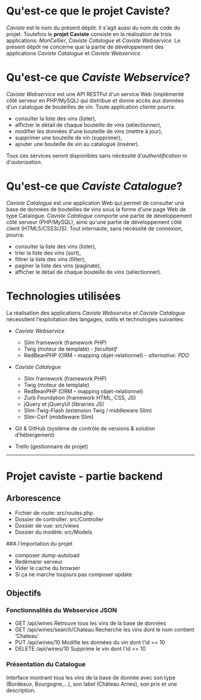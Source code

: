 # Qu'est-ce que le projet Caviste?

_Caviste_ est le nom du présent dépôt. Il s'agit aussi du nom de code du projet. Toutefois le **projet Caviste** consiste en la réalisation de trois applications: _MonCellier_, _Caviste Catalogue_ et _Caviste Webservice_. Le présent dépôt ne concerne que la partie de développement des applications _Caviste Catalogue_ et _Caviste Webservice_.

# Qu'est-ce que _Caviste Webservice_?

_Caviste Webservice_ est une API RESTFul d'un service Web (implémenté côté serveur en PHP/MySQL) qui distribue et donne accès aux données d'un catalogue de bouteilles de vin. Toute application cliente pourra:

* consulter la liste des vins (lister),
* afficher le détail de chaque bouteille de vins (sélectionner),
* modifier les données d'une bouteille de vins (mettre à jour),
* supprimer une bouteille de vin (supprimer),
* ajouter une bouteille de vin au catalogue (insérer).

Tous ces services seront disponibles sans nécéssité d'_authentification_ ni d'_autorisation_.

# Qu'est-ce que _Caviste Catalogue_?

_Caviste Catalogue_ est une application Web qui permet de consulter une base de données de bouteilles de vins sous la forme d'une page Web de type Catalogue. _Caviste Catalogue_ comporte une partie de développement côté serveur (PHP/MySQL), ainsi qu'une partie de développement côté client (HTML5/CSS3/JS). Tout internaute, sans nécéssité de connexion, pourra:

* consulter la liste des vins (lister),
* trier la liste des vins (sort),
* filtrer la liste des vins (filter),
* paginer la liste des vins (paginate),
* afficher le détail de chaque bouteille de vins (sélectionner).

# Technologies utilisées

La réalisation des applications _Caviste Webservice_ et _Caviste Catalogue_ nécessitent l'exploitation des langages, outils et technologies suivantes:

* _Caviste Webservice_
  * Slim framework (framework PHP)
  * Twig (moteur de template) - _facultatif_
  * RedBeanPHP (ORM – mapping objet-relationnel) - _alternative: PDO_

* _Caviste Catalogue_
  * Slim framework (framework PHP)
  * Twig (moteur de template)
  * RedBeanPHP (ORM – mapping objet-relationnel)
  * Zurb Foundation (framework HTML, CSS, JS)
  * jQuery et jQueryUI (librairies JS)
  * Slim-Twig-Flash (extension Twig / middleware Slim)
  * Slim-Csrf (middleware Slim)

* Git & GitHub (système de contrôle de versions & solution d’hébergement)
* Trello (gestionnaire de projet)

___
 # Projet caviste - partie backend
 
## Arborescence
 * Fichier de route: src/routes.php
 * Dossier de controller: src/Controller
 * Dossier de vue: src/views
 * Dossier du modèle: src/Models
 
##A l'importation du projet
 
* composer dump-autoload
* Redémarer serveur
* Vider le cache du browser
* Si ça ne marche toujours pas composer update
 
 ## Objectifs
 
### Fonctionnalités du Webservice JSON
 
 * GET /api/wines Retrouve tous les vins de la base de données
 * GET /api/wines/search/Chateau Recherche les vins dont le nom contient ‘Chateau’
 * PUT /api/wines/10 Modifie les données du vin dont l'id == 10
 * DELETE /api/wines/10 Supprime le vin dont l'id == 10
 
### Présentation du Catalogue
 
Interface montrant tous les vins de la base de donnée avec son type (Bordeaux, Bourgogne,...), son label (Château Arnes), son prix et une description.